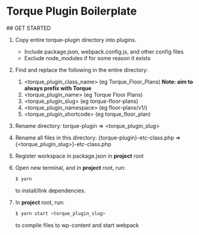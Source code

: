 # Torque Plugin Boilerplate

## GET STARTED

1.  Copy entire torque-plugin directory into plugins.

    - Include package.json, webpack.config.js, and other config files
    - Exclude node_modules if for some reason it exists

2.  Find and replace the following in the entire directory:

    1.  <torque_plugin_class_name> (eg Torque_Floor_Plans) **Note: aim to always prefix with Torque**
    2.  <torque_plugin_name> (eg Torque Floor Plans)
    3.  <torque_plugin_slug> (eg torque-floor-plans)
    4.  <torque_plugin_namespace> (eg floor-plans/v1/)
    5.  <torque_plugin_shortcode> (eg torque_floor_plan)

3.  Rename directory: torque-plugin => <torque_plugin_slug>

4.  Rename all files in this directory: {torque-plugin}-etc-class.php => {<torque_plugin_slug>}-etc-class.php

5.  Register workspace in package.json in **project** root

6.  Open new terminal, and in **project** root, run:

    ```sh
    $ yarn
    ```

    to install/link dependencies.

7.  In **project** root, run:

    ```sh
    $ yarn start <torque_plugin_slug>
    ```

    to compile files to wp-content and start webpack
